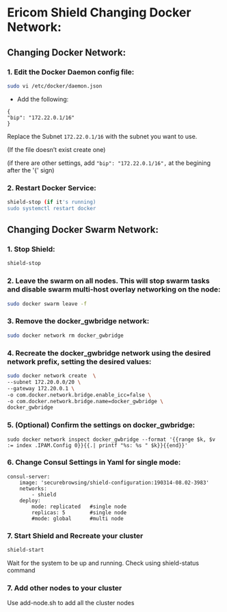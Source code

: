 # Ericom Shield Changing Docker Network:

## Changing Docker Network:

### 1.	Edit the Docker Daemon config file:

```bash
sudo vi /etc/docker/daemon.json
```

- Add the following:
```
{
"bip": "172.22.0.1/16"
}
```
Replace the Subnet `172.22.0.1/16` with the subnet you want to use.

(If the file doesn’t exist create one)

(if there are other settings, add `"bip": "172.22.0.1/16",` at the begining after the '{' sign)

### 2.	Restart Docker Service:

```bash
shield-stop (if it's running)
sudo systemctl restart docker
```

## Changing Docker Swarm Network:

### 1. Stop Shield:

```bash
shield-stop
```

### 2. Leave the swarm on all nodes. This will stop swarm tasks and disable swarm multi-host overlay networking on the node:

```bash
sudo docker swarm leave -f
```

### 3. Remove the docker_gwbridge network:

```bash
sudo docker network rm docker_gwbridge
```

### 4. Recreate the docker_gwbridge network using the desired network prefix, setting the desired values:

```bash
sudo docker network create  \
--subnet 172.20.0.0/20 \
--gateway 172.20.0.1 \
-o com.docker.network.bridge.enable_icc=false \
-o com.docker.network.bridge.name=docker_gwbridge \
docker_gwbridge
```

### 5. (Optional) Confirm the settings on docker_gwbridge:

`sudo docker network inspect docker_gwbridge --format '{{range $k, $v := index .IPAM.Config 0}}{{.| printf "%s: %s " $k}}{{end}}'`

### 6. Change Consul Settings in Yaml for single mode:

    consul-server:
        image: 'securebrowsing/shield-configuration:190314-08.02-3983'
        networks:
            - shield
        deploy:
            mode: replicated   #single node
            replicas: 5        #single node
            #mode: global      #multi node

### 7. Start Shield and Recreate your cluster

```bash
shield-start
```
Wait for the system to be up and running. 
Check using shield-status command

### 7. Add other nodes to your cluster

Use add-node.sh to add all the cluster nodes
